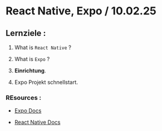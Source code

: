 # React Native, Expo / 10.02.25

## Lernziele :

1. What is `React Native` ?

2. What is `Expo` ?

3. **Einrichtung**.

4. Expo Projekt schnellstart.

### REsources :

- [Expo Docs](https://expo.dev/)

- [React Native Docs](https://reactnative.dev/)
